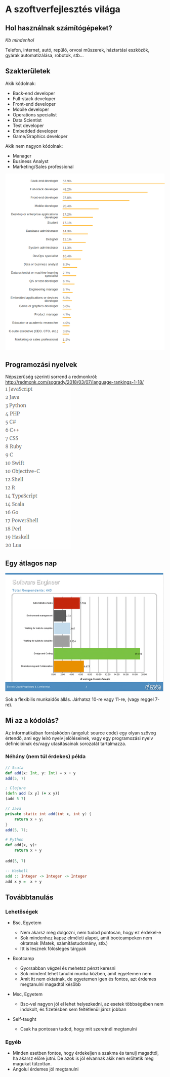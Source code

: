 # A szoftverfejlesztés világa

## Hol használnak számítógépeket?
_Kb mindenhol_

Telefon, internet, autó, repülő, orvosi műszerek, háztartási eszközök, gyárak automatizálása, robotok, stb...

## Szakterületek

Akik kódolnak:
* Back-end developer
* Full-stack developer
* Front-end developer
* Mobile developer
* Operations specialist
* Data Scientist
* Test developer
* Embedded developer
* Game/Graphics developer

Akik nem nagyon kódolnak:
* Manager
* Business Analyst
* Marketing/Sales professional

![stackoverflow](devs.png)

## Programozási nyelvek

Népszerűség szerinti sorrend a redmonkról:
http://redmonk.com/sogrady/2018/03/07/language-rankings-1-18/
![langs](langs.png)

## Egy átlagos nap

![workday](workday.png)

Sok a flexibilis munkaidős állás. Járhatsz 10-re vagy 11-re, (vagy reggel 7-re).

## Mi az a kódolás?

Az informatikában forráskódon (angolul: source code) egy olyan szöveg értendő, ami egy leíró nyelv jelöléseinek, vagy egy programozási nyelv definícióinak és/vagy utasításainak sorozatát tartalmazza.

### Néhány (nem túl érdekes) példa
```scala
// Scala
def add(x: Int, y: Int) = x + y
add(5, 7)
```

```clojure
; Clojure
(defn add [x y] (+ x y))
(add 5 7)
```

```java
// Java
private static int add(int x, int y) {
    return x + y;
}
add(5, 7);
```

```python
# Python
def add(x, y):
    return x + y

add(5, 7)
```

```haskell
-- Haskell
add :: Integer -> Integer -> Integer
add x y =  x + y
```

## Továbbtanulás

### Lehetőségek
* Bsc, Egyetem
    * Nem akarsz még dolgozni, nem tudod pontosan, hogy ez érdekel-e
    * Sok mindenhez kapsz elméleti alapot, amit bootcampeken nem oktatnak (Matek, számítástudomány, stb.)
    * Itt is lesznek fölösleges tárgyak

* Bootcamp
    * Gyorsabban végzel és mehetsz pénzt keresni
    * Sok mindent lehet tanulni munka közben, amit egyetemen nem
    * Amit itt nem oktatnak, de egyetemen igen és fontos, azt érdemes megtanulni magadtól később

* Msc, Egyetem
    * Bsc-vel nagyon jól el lehet helyezkedni, az esetek többségében nem indokolt, és fizetésben sem feltétlenül jársz jobban

* Self-taught 
    * Csak ha pontosan tudod, hogy mit szeretnél megtanulni
    

### Egyéb
* Minden esetben fontos, hogy érdekeljen a szakma és tanulj magadtól, ha akarsz előre jutni. De azok is jól elvannak akik nem erőltetik meg magukat túlzottan.
* Angolul érdemes jól megtanulni